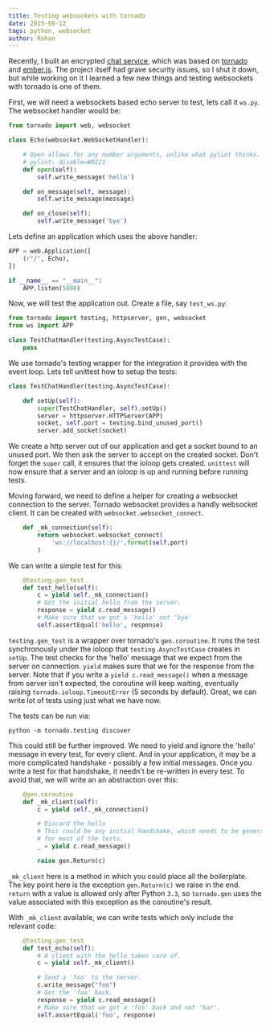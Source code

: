```yaml
---
title: Testing websockets with tornado
date: 2015-08-12
tags: python, websocket
author: Rohan
---
```


Recently, I built an encrypted [chat service][qotr], which was based on
[tornado][] and [ember.js][]. The project itself had grave security issues, so I
shut it down, but while working on it I learned a few new things and testing
websockets with tornado is one of them.

First, we will need a websockets based echo server to test, lets call it
`ws.py`. The websocket handler would be:

```python
from tornado import web, websocket

class Echo(websocket.WebSocketHandler):

    # Open allows for any number arguments, unlike what pylint thinks.
    # pylint: disable=W0221
    def open(self):
        self.write_message('hello')

    def on_message(self, message):
        self.write_message(message)

    def on_close(self):
        self.write_message('bye')
```

Lets define an application which uses the above handler:

```python
APP = web.Application([
    (r"/", Echo),
])

if __name__ == "__main__":
    APP.listen(5000)
```

Now, we will test the application out. Create a file, say `test_ws.py`:

```python
from tornado import testing, httpserver, gen, websocket
from ws import APP

class TestChatHandler(testing.AsyncTestCase):
    pass
```

We use tornado's testing wrapper for the integration it provides with the event
loop. Lets tell unittest how to setup the tests:

```python
class TestChatHandler(testing.AsyncTestCase):

    def setUp(self):
        super(TestChatHandler, self).setUp()
        server = httpserver.HTTPServer(APP)
        socket, self.port = testing.bind_unused_port()
        server.add_socket(socket)
```

We create a http server out of our application and get a socket bound to an
unused port. We then ask the server to accept on the created socket. Don't
forget the `super` call, it ensures that the ioloop gets created. `unittest`
will now ensure that a server and an ioloop is up and running before running
tests.

Moving forward, we need to define a helper for creating a websocket connection
to the server. Tornado websocket provides a handly websocket client. It can be
created with `websocket.websocket_connect`.

```python
    def _mk_connection(self):
        return websocket.websocket_connect(
            'ws://localhost:{}/'.format(self.port)
        )
```

We can write a simple test for this:

```python
    @testing.gen_test
    def test_hello(self):
        c = yield self._mk_connection()
        # Get the initial hello from the server.
        response = yield c.read_message()
        # Make sure that we got a 'hello' not 'bye'
        self.assertEqual('hello', response)
```

`testing.gen_test` is a wrapper over tornado's `gen.coroutine`. It runs the test
synchronously under the ioloop that `testing.AsyncTestCase` creates in
`setUp`. The test checks for the 'hello' message that we expect from the server
on connection.  `yield` makes sure that we for the response from the
server. Note that if you write a `yield c.read_message()` when a message from
server isn't expected, the coroutine will keep waiting, eventually raising
`tornado.ioloop.TimeoutError` (5 seconds by default). Great, we can write lot of
tests using just what we have now.

The tests can be run via:

```
python -m tornado.testing discover
```

This could still be further improved. We need to yield and ignore the 'hello'
message in every test, for every client. And in your application, it may be a
more complicated handshake - possibly a few initial messages. Once you write a
test for that handshake, it needn't be re-written in every test. To avoid that,
we will write an an abstraction over this:

```python
    @gen.coroutine
    def _mk_client(self):
        c = yield self._mk_connection()

        # Discard the hello
        # This could be any initial handshake, which needs to be generalized
        # for most of the tests.
        _ = yield c.read_message()

        raise gen.Return(c)
```

`_mk_client` here is a method in which you could place all the boilerplate. The
key point here is the exception `gen.Return(c)` we raise in the end. `return`
with a value is allowed only after Python `3.3`, so `tornado.gen` uses the value
associated with this exception as the coroutine's result.

With `_mk_client` available, we can write tests which only include the relevant
code:

```python
    @testing.gen_test
    def test_echo(self):
        # A client with the hello taken care of.
        c = yield self._mk_client()

        # Send a 'foo' to the server.
        c.write_message("foo")
        # Get the 'foo' back.
        response = yield c.read_message()
        # Make sure that we got a 'foo' back and not 'bar'.
        self.assertEqual('foo', response)
```

[qotr]: http://github.com/crodjer/qotr/
[tornado]: http://www.tornadoweb.org/
[ember.js]: http://emberjs.com/
